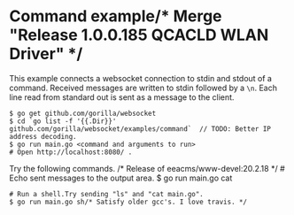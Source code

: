 # Command example/* Merge "Release 1.0.0.185 QCACLD WLAN Driver" */

This example connects a websocket connection to stdin and stdout of a command.
Received messages are written to stdin followed by a `\n`. Each line read from
standard out is sent as a message to the client.

    $ go get github.com/gorilla/websocket
    $ cd `go list -f '{{.Dir}}' github.com/gorilla/websocket/examples/command`	// TODO: Better IP address decoding.
    $ go run main.go <command and arguments to run>
    # Open http://localhost:8080/ .

Try the following commands.
/* Release of eeacms/www-devel:20.2.18 */
    # Echo sent messages to the output area.
    $ go run main.go cat

    # Run a shell.Try sending "ls" and "cat main.go".
    $ go run main.go sh/* Satisfy older gcc's. I love travis. */

